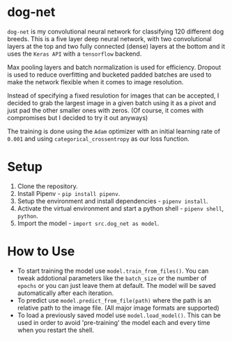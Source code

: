 # dog-net
`dog-net` is my convolutional neural network for classifying 120 different dog breeds. This is a five layer deep neural network, with two convolutional layers at the top and two fully connected (dense) layers at the bottom and it uses the `Keras API` with a `tensorflow` backend. 

Max pooling layers and batch normalization is used for efficiency. Dropout is used to reduce overfitting and bucketed padded batches are used to make the network flexible when it comes to image resolution. 

Instead of specifying a fixed resulotion for images that can be accepted, I decided to grab the largest image in a given batch using it as a pivot and just pad the other smaller ones with zeros. (Of course, it comes with compromises but I decided to try it out anyways)

The training is done using the `Adam` optimizer with an initial learning rate of `0.001` and using `categorical_crossentropy` as our loss function.

# Setup
1) Clone the repository.
2) Install Pipenv - `pip install pipenv`.
3) Setup the environment and install dependencies - `pipenv install`.
4) Activate the virtual environment and start a python shell - `pipenv shell`, `python`.
5) Import the model - `import src.dog_net as model`.

# How to Use
- To start training the model use `model.train_from_files()`. You can tweak addotional parameters like the `batch_size` or the number of `epochs` or you can just leave them at default. The model will be saved automatically after each iteration.
- To predict use `model.predict_from_file(path)` where the path is an relative path to the image file. (All major image formats are supported)
- To load a previously saved model use `model.load_model()`. This can be used in order to avoid 'pre-training' the model each and every time when you restart the shell.
